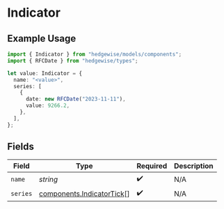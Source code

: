 # Indicator

## Example Usage

```typescript
import { Indicator } from "hedgewise/models/components";
import { RFCDate } from "hedgewise/types";

let value: Indicator = {
  name: "<value>",
  series: [
    {
      date: new RFCDate("2023-11-11"),
      value: 9266.2,
    },
  ],
};
```

## Fields

| Field                                                                  | Type                                                                   | Required                                                               | Description                                                            |
| ---------------------------------------------------------------------- | ---------------------------------------------------------------------- | ---------------------------------------------------------------------- | ---------------------------------------------------------------------- |
| `name`                                                                 | *string*                                                               | :heavy_check_mark:                                                     | N/A                                                                    |
| `series`                                                               | [components.IndicatorTick](../../models/components/indicatortick.md)[] | :heavy_check_mark:                                                     | N/A                                                                    |